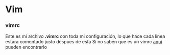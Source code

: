 # Vim
### vimrc
Este es mi archivo __.vimrc__ con toda mi configuración, lo que hace cada linea estara comentado justo despues de esta
Si no saben que es un vimrc [aqui](https://vim.fandom.com/wiki/Open_vimrc_fil) pueden encontrarlo
